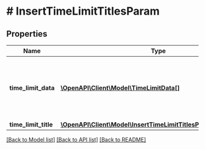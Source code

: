 # # InsertTimeLimitTitlesParam

## Properties

Name | Type | Description | Notes
------------ | ------------- | ------------- | -------------
**time_limit_data** | [**\OpenAPI\Client\Model\TimeLimitData[]**](TimeLimitData.md) | Datas which are added for the added time limit title Maximum count is 10 | [optional]
**time_limit_title** | [**\OpenAPI\Client\Model\InsertTimeLimitTitlesParamTimeLimitTitle**](InsertTimeLimitTitlesParamTimeLimitTitle.md) |  | [optional]

[[Back to Model list]](../../README.md#models) [[Back to API list]](../../README.md#endpoints) [[Back to README]](../../README.md)
